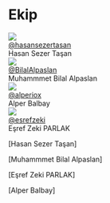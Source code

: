 # Ekip

<div class="user-list user-list-center">
<div class="user">
    <a href="https://github.com/hasansezertasan" target="_blank">
        <div class="avatar-wrapper">
            <img src="https://avatars.githubusercontent.com/u/13135006?v=4"/>
        </div>
        <div class="title">@hasansezertasan</div>
    </a>
    <div class="name">Hasan Sezer Taşan</div>
</div>
<div class="user">
    <a href="https://github.com/BilalAlpaslan" target="_blank">
        <div class="avatar-wrapper">
            <img src="https://avatars.githubusercontent.com/u/47563997?v=4"/>
        </div>
        <div class="title">@BilalAlpaslan</div>
    </a>
    <div class="name">Muhammmet Bilal Alpaslan</div>
</div>
<div class="user">
    <a href="https://github.com/alperiox" target="_blank">
        <div class="avatar-wrapper">
            <img src="https://avatars.githubusercontent.com/u/34214152?v=4"/>
        </div>
        <div class="title">@alperiox</div>
    </a>
    <div class="name">Alper Balbay</div>
</div>
<div class="user">
    <a href="https://github.com/esrefzeki" target="_blank">
        <div class="avatar-wrapper">
            <img src="https://avatars.githubusercontent.com/u/54935247?v=4"/>
        </div>
        <div class="title">@esrefzeki</div>
    </a>
    <div class="name">Eşref Zeki PARLAK</div>
</div>
</div>

[Hasan Sezer Taşan]

[Muhammmet Bilal Alpaslan]

[Eşref Zeki PARLAK]

[Alper Balbay]
